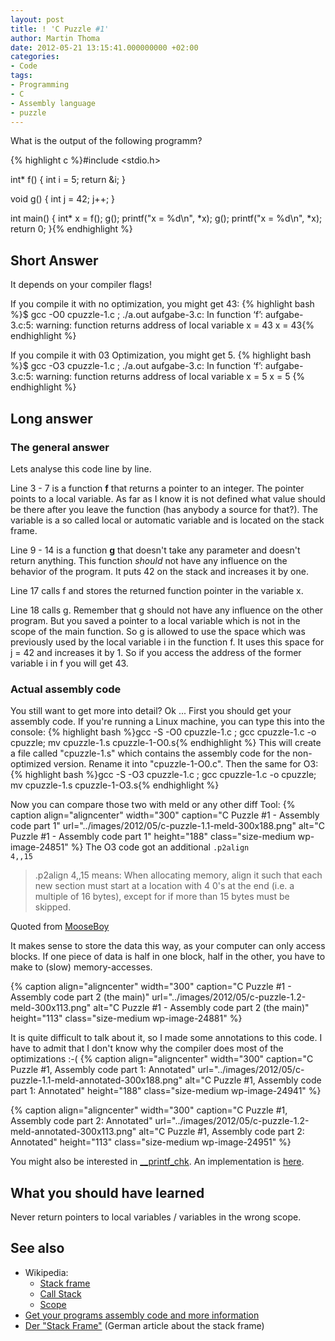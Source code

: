 ```yaml
---
layout: post
title: ! 'C Puzzle #1'
author: Martin Thoma
date: 2012-05-21 13:15:41.000000000 +02:00
categories:
- Code
tags:
- Programming
- C
- Assembly language
- puzzle
---
```

What is the output of the following programm?

{% highlight c %}#include <stdio.h>

int* f()
{
    int i = 5;
    return &i;
}

void g()
{
    int j = 42;
    j++;
}

int main()
{
    int* x = f();
    g();
    printf("x = %d\n", *x);
    g();
    printf("x = %d\n", *x);
    return 0;
}{% endhighlight %}

<h2>Short Answer</h2>
It depends on your compiler flags!

If you compile it with no optimization, you might get 43:
{% highlight bash %}$ gcc -O0 cpuzzle-1.c ; ./a.out 
aufgabe-3.c: In function &lsquo;f&rsquo;:
aufgabe-3.c:5: warning: function returns address of local variable
x = 43
x = 43{% endhighlight %}

If you compile it with 03 Optimization, you might get 5.
{% highlight bash %}$ gcc -O3 cpuzzle-1.c ; ./a.out 
aufgabe-3.c: In function &lsquo;f&rsquo;:
aufgabe-3.c:5: warning: function returns address of local variable
x = 5
x = 5
{% endhighlight %}

<h2>Long answer</h2>
<h3>The general answer</h3>
Lets analyse this code line by line.

Line 3 - 7 is a function <strong>f</strong> that returns a pointer to an integer. The pointer points to a local variable. As far as I know it is not defined what value should be there after you leave the function (has anybody a source for that?). 
The variable is a so called local or automatic variable and is located on the stack frame.

Line 9 - 14 is a function <strong>g</strong> that doesn't take any parameter and doesn't return anything. This function <em>should</em> not have any influence on the behavior of the program. It puts 42 on the stack and increases it by one.

Line 17 calls f and stores the returned function pointer in the variable x.

Line 18 calls g. Remember that g should not have any influence on the other program. But you saved a pointer to a local variable which is not in the scope of the main function. So g is allowed to use the space which was previously used by the local variable i in the function f. It uses this space for j = 42 and increases it by 1. So if you access the address of the former variable i in f you will get 43.

<h3>Actual assembly code</h3>
You still want to get more into detail? Ok ...
First you should get your assembly code. If you're running a Linux machine, you can type this into the console:
{% highlight bash %}gcc -S -O0 cpuzzle-1.c ; gcc cpuzzle-1.c -o cpuzzle; mv cpuzzle-1.s cpuzzle-1-O0.s{% endhighlight %}
This will create a file called "cpuzzle-1.s" which contains the assembly code for the non-optimized version. Rename it into "cpuzzle-1-O0.c". Then the same for O3:
{% highlight bash %}gcc -S -O3 cpuzzle-1.c ; gcc cpuzzle-1.c -o cpuzzle; mv cpuzzle-1.s cpuzzle-1-O3.s{% endhighlight %}

Now you can compare those two with meld or any other diff Tool:
{% caption align="aligncenter" width="300" caption="C Puzzle #1 - Assembly code part 1" url="../images/2012/05/c-puzzle-1.1-meld-300x188.png" alt="C Puzzle #1 - Assembly code part 1"  height="188" class="size-medium wp-image-24851" %}
The O3 code got an additional <code>.p2align 4,,15</code>


<blockquote>.p2align 4,,15 means:
When allocating memory, align it such that each new section must start at a location with 4 0's at the end (i.e. a multiple of 16 bytes), except for if more than 15 bytes must be skipped.</blockquote>
<span class="quote-source">Quoted from <a href="http://answers.yahoo.com/question/index?qid=20100414222831AAxKaHs">MooseBoy</a></span>

It makes sense to store the data this way, as your computer can only access blocks. If one piece of data is half in one block, half in the other, you have to make to (slow) memory-accesses.

{% caption align="aligncenter" width="300" caption="C Puzzle #1 - Assembly code part 2 (the main)" url="../images/2012/05/c-puzzle-1.2-meld-300x113.png" alt="C Puzzle #1 - Assembly code part 2 (the main)"  height="113" class="size-medium wp-image-24881" %}

It is quite difficult to talk about it, so I made some annotations to this code. I have to admit that I don't know why the compiler does most of the optimizations :-(
{% caption align="aligncenter" width="300" caption="C Puzzle #1, Assembly code part 1: Annotated" url="../images/2012/05/c-puzzle-1.1-meld-annotated-300x188.png" alt="C Puzzle #1, Assembly code part 1: Annotated"  height="188" class="size-medium wp-image-24941" %}

{% caption align="aligncenter" width="300" caption="C Puzzle #1, Assembly code part 2: Annotated" url="../images/2012/05/c-puzzle-1.2-meld-annotated-300x113.png" alt="C Puzzle #1, Assembly code part 2: Annotated"  height="113" class="size-medium wp-image-24951" %}

You might also be interested in <a href="http://refspecs.linuxbase.org/LSB_4.0.0/LSB-Core-generic/LSB-Core-generic/libc---printf-chk-1.html">__printf_chk</a>. An implementation is <a href="http://www.ic.unicamp.br/~islene/2s2008-mo806/libc/debug/printf_chk.c">here</a>.

<h2>What you should have learned</h2>
Never return pointers to local variables / variables in the wrong scope.

<h2>See also</h2>
<ul>
  <li>Wikipedia:
    <ul>
    <li><a href="http://en.wikipedia.org/wiki/Stack_frame#Structure">Stack frame</a></li>
    <li><a href="http://en.wikipedia.org/wiki/Call_stack">Call Stack</a></li>
    <li><a href="http://en.wikipedia.org/wiki/Scope_(computer_science)">Scope</a></li>
    </ul>
  </li>
  <li><a href="../get-your-programs-assembly-code-and-more-information/" title="Get your programs assembly code and more information">Get your programs assembly code and more information</a></li>
  <li><a href="http://www.a-m-i.de/tips/stack/stack.php">Der "Stack Frame"</a> (German article about the stack frame)</li>
</ul>
